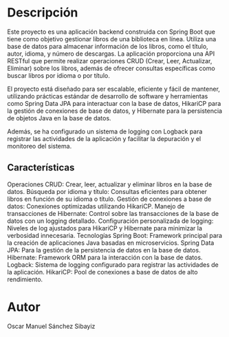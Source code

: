 # Descripción
Este proyecto es una aplicación backend construida con Spring Boot que tiene como objetivo gestionar libros de una biblioteca en línea. Utiliza una base de datos para almacenar información de los libros, como el título, autor, idioma, y número de descargas. La aplicación proporciona una API RESTful que permite realizar operaciones CRUD (Crear, Leer, Actualizar, Eliminar) sobre los libros, además de ofrecer consultas específicas como buscar libros por idioma o por título.

El proyecto está diseñado para ser escalable, eficiente y fácil de mantener, utilizando prácticas estándar de desarrollo de software y herramientas como Spring Data JPA para interactuar con la base de datos, HikariCP para la gestión de conexiones de base de datos, y Hibernate para la persistencia de objetos Java en la base de datos.

Además, se ha configurado un sistema de logging con Logback para registrar las actividades de la aplicación y facilitar la depuración y el monitoreo del sistema.

## Características
Operaciones CRUD: Crear, leer, actualizar y eliminar libros en la base de datos.
Búsqueda por idioma y título: Consultas eficientes para obtener libros en función de su idioma o título.
Gestión de conexiones a base de datos: Conexiones optimizadas utilizando HikariCP.
Manejo de transacciones de Hibernate: Control sobre las transacciones de la base de datos con un logging detallado.
Configuración personalizada de logging: Niveles de log ajustados para HikariCP y Hibernate para minimizar la verbosidad innecesaria.
Tecnologías
Spring Boot: Framework principal para la creación de aplicaciones Java basadas en microservicios.
Spring Data JPA: Para la gestión de la persistencia de datos en la base de datos.
Hibernate: Framework ORM para la interacción con la base de datos.
Logback: Sistema de logging configurado para registrar las actividades de la aplicación.
HikariCP: Pool de conexiones a base de datos de alto rendimiento.

# Autor
Oscar Manuel Sánchez Sibayiz
